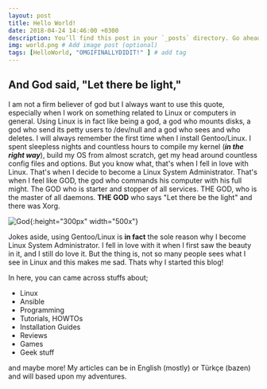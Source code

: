 ```yaml
---
layout: post
title: Hello World!
date: 2018-04-24 14:46:00 +0300
description: You’ll find this post in your `_posts` directory. Go ahead and edit it and re-build the site to see your changes. # Add post description (optional)
img: world.png # Add image post (optional)
tags: [HelloWorld, "OMGIFINALLYDIDIT!" ] # add tag
---
```


## And God said, "Let there be light,"

I am not a firm believer of god but I always want to use this quote, especially when I work on something related to Linux or computers in general. Using Linux is in fact like being a god, a god who mounts disks, a god who send its petty users to /dev/null and a god who sees and who deletes. I will always remember the first time when I install Gentoo/Linux. I spent sleepless nights and countless hours to compile my kernel (***in the right way***), build my OS from almost scratch, get my head around countless config files and options. But you know what, that's when I fell in love with Linux. That's when I decide to become a Linux System Administrator. That's when I feel like GOD, the god who commands his computer with his full might. The GOD who is starter and stopper of all services. THE GOD, who is the master of all daemons. **THE GOD** who says "Let there be the light" and there was Xorg.

![God]({{site.baseurl}}/assets/img/god.jpg){:height="300px" width="500x"}

Jokes aside, using Gentoo/Linux is **in fact** the sole reason why I become Linux System Administrator. I fell in love with it when I first saw the beauty in it, and I still do love it.  But the thing is, not so many people sees what I see in Linux and this makes me sad. Thats why I started this blog!

In here, you can came across stuffs about;

- Linux
- Ansible
- Programming
- Tutorials, HOWTOs
- Installation Guides
- Reviews
- Games
- Geek stuff

and maybe more! My articles can be in English (mostly) or Türkçe (bazen) and will based upon my adventures.  
